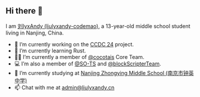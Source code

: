 ## Hi there 👋

I am [刘lyxAndy (liulyxandy-codemao)](https://github.com/liulyxandy-codemao), a 13-year-old middle school student living in Nanjing, China.

- 🔭 I’m currently working on the [CCDC 24](https://codemao.yuque.com/kzbwh0/coco_guide/keeimmwn58xuk7l3) project.
- 🦀 I’m currently learning Rust.
- 🧑‍💻 I’m currently a member of [@cocotais](https://github.com/cocotais) Core Team.
- 💻 I’m also a member of [@SO-TS](https://github.com/SO-TS) and [@blockScripterTeam](https://github.com/blockScripterTeam).
- 🏫 I’m currently studying at [Nanjing Zhongying Middle School (南京市钟英中学)](http://zyzx.njqhjy.net/)
- 📫 Chat with me at [admin@liulyxandy.cn](mailto:admin@liulyxandy.cn)
